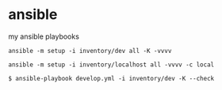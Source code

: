 ansible
=======

my ansible playbooks

```
ansible -m setup -i inventory/dev all -K -vvvv
```

```
ansible -m setup -i inventory/localhost all -vvvv -c local
```

```
$ ansible-playbook develop.yml -i inventory/dev -K --check
```
